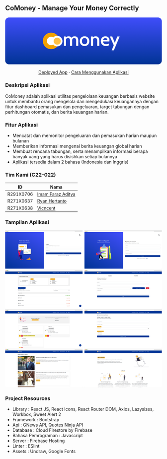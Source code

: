 ## CoMoney - Manage Your Money Correctly
![CoMoney Logo](https://raw.githubusercontent.com/imfaditya/CapstoneDicodingComoney/readme-assets/header-fix.png) 
<p align="center"><a  href="https://comoney-dicoding.web.app/" target="_blank">Deployed App</a>  ·  <a  href="https://youtu.be/cqQF6XrVUjw" target="_blank">Cara Menggunakan Aplikasi</a></p>

### Deskripsi Aplikasi
CoMoney adalah aplikasi utilitas pengelolaan keuangan berbasis website untuk membantu orang mengelola dan mengedukasi keuangannya dengan fitur dashboard pemasukan dan pengeluaran, target tabungan dengan perhitungan otomatis, dan berita keuangan harian.

### Fitur Aplikasi
 - Mencatat dan memonitor pengeluaran dan pemasukan harian maupun bulanan
 - Memberikan informasi mengenai berita keuangan global harian
 - Membuat rencana tabungan, serta menampilkan informasi berapa banyak uang yang harus disishkan setiap bulannya
 - Aplikasi tersedia dalam 2 bahasa (Indonesia dan Inggris)

### Tim Kami (C22-022)
|ID|Nama|
|--|--|
|R291X0706|[Imam Faraz Aditya](https://github.com/imfaditya)|
|R271X0637|[Ryan Hertanto](https://github.com/ryanhtanto)|
|R271X0638|[Vicncent](https://github.com/vincentt14)|

### Tampilan Aplikasi
![Interface CoMoney](https://raw.githubusercontent.com/imfaditya/CapstoneDicodingComoney/readme-assets/group-screenshots.png)
### Project Resources
- Library : React JS, React Icons, React Router DOM, Axios, Lazysizes, Workbox, Sweet Alert 2
- Framework : Bootstrap
- Api : GNews API, Quotes Ninja API
- Database : Cloud Firestore by Firebase
- Bahasa Pemrograman : Javascript
- Server : Firebase Hosting
- Linter : ESlint
- Assets : Undraw, Google Fonts
